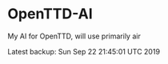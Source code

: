 # OpenTTD-AI
My AI for OpenTTD, will use primarily air

Latest backup: Sun Sep 22 21:45:01 UTC 2019
